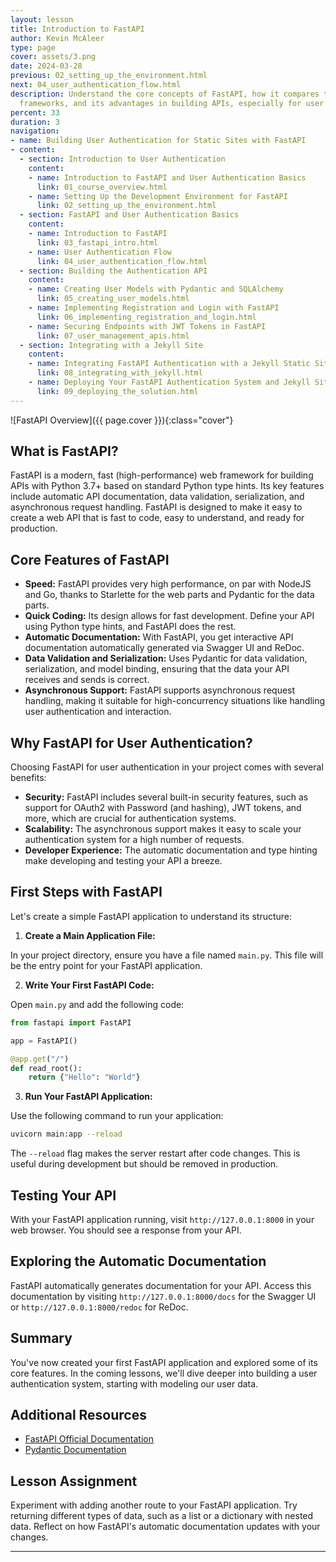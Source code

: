 ```yaml
---
layout: lesson
title: Introduction to FastAPI
author: Kevin McAleer
type: page
cover: assets/3.png
date: 2024-03-28
previous: 02_setting_up_the_environment.html
next: 04_user_authentication_flow.html
description: Understand the core concepts of FastAPI, how it compares to other web
  frameworks, and its advantages in building APIs, especially for user authentication.
percent: 33
duration: 3
navigation:
- name: Building User Authentication for Static Sites with FastAPI
- content:
  - section: Introduction to User Authentication
    content:
    - name: Introduction to FastAPI and User Authentication Basics
      link: 01_course_overview.html
    - name: Setting Up the Development Environment for FastAPI
      link: 02_setting_up_the_environment.html
  - section: FastAPI and User Authentication Basics
    content:
    - name: Introduction to FastAPI
      link: 03_fastapi_intro.html
    - name: User Authentication Flow
      link: 04_user_authentication_flow.html
  - section: Building the Authentication API
    content:
    - name: Creating User Models with Pydantic and SQLAlchemy
      link: 05_creating_user_models.html
    - name: Implementing Registration and Login with FastAPI
      link: 06_implementing_registration_and_login.html
    - name: Securing Endpoints with JWT Tokens in FastAPI
      link: 07_user_management_apis.html
  - section: Integrating with a Jekyll Site
    content:
    - name: Integrating FastAPI Authentication with a Jekyll Static Site
      link: 08_integrating_with_jekyll.html
    - name: Deploying Your FastAPI Authentication System and Jekyll Site
      link: 09_deploying_the_solution.html
---
```



![FastAPI Overview]({{ page.cover }}){:class="cover"}

## What is FastAPI?

FastAPI is a modern, fast (high-performance) web framework for building APIs with Python 3.7+ based on standard Python type hints. Its key features include automatic API documentation, data validation, serialization, and asynchronous request handling. FastAPI is designed to make it easy to create a web API that is fast to code, easy to understand, and ready for production.

## Core Features of FastAPI

- **Speed:** FastAPI provides very high performance, on par with NodeJS and Go, thanks to Starlette for the web parts and Pydantic for the data parts.
- **Quick Coding:** Its design allows for fast development. Define your API using Python type hints, and FastAPI does the rest.
- **Automatic Documentation:** With FastAPI, you get interactive API documentation automatically generated via Swagger UI and ReDoc.
- **Data Validation and Serialization:** Uses Pydantic for data validation, serialization, and model binding, ensuring that the data your API receives and sends is correct.
- **Asynchronous Support:** FastAPI supports asynchronous request handling, making it suitable for high-concurrency situations like handling user authentication and interaction.

## Why FastAPI for User Authentication?

Choosing FastAPI for user authentication in your project comes with several benefits:
- **Security:** FastAPI includes several built-in security features, such as support for OAuth2 with Password (and hashing), JWT tokens, and more, which are crucial for authentication systems.
- **Scalability:** The asynchronous support makes it easy to scale your authentication system for a high number of requests.
- **Developer Experience:** The automatic documentation and type hinting make developing and testing your API a breeze.

## First Steps with FastAPI

Let's create a simple FastAPI application to understand its structure:

1. **Create a Main Application File:**

In your project directory, ensure you have a file named `main.py`. This file will be the entry point for your FastAPI application.

2. **Write Your First FastAPI Code:**

Open `main.py` and add the following code:

```python
from fastapi import FastAPI

app = FastAPI()

@app.get("/")
def read_root():
    return {"Hello": "World"}
```

3. **Run Your FastAPI Application:**

Use the following command to run your application:

```bash
uvicorn main:app --reload
```

The `--reload` flag makes the server restart after code changes. This is useful during development but should be removed in production.

## Testing Your API

With your FastAPI application running, visit `http://127.0.0.1:8000` in your web browser. You should see a response from your API.

## Exploring the Automatic Documentation

FastAPI automatically generates documentation for your API. Access this documentation by visiting `http://127.0.0.1:8000/docs` for the Swagger UI or `http://127.0.0.1:8000/redoc` for ReDoc.

## Summary

You've now created your first FastAPI application and explored some of its core features. In the coming lessons, we'll dive deeper into building a user authentication system, starting with modeling our user data.

## Additional Resources

- [FastAPI Official Documentation](https://fastapi.tiangolo.com/)
- [Pydantic Documentation](https://pydantic-docs.helpmanual.io/)

## Lesson Assignment

Experiment with adding another route to your FastAPI application. Try returning different types of data, such as a list or a dictionary with nested data. Reflect on how FastAPI's automatic documentation updates with your changes.

---
